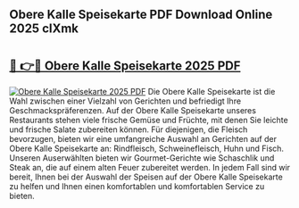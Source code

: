 ## Obere Kalle Speisekarte PDF Download Online 2025 cIXmk

# <h2><a href="http://gcd4px.nevu.top/?p=Obere+Kalle+Speisekarte">🔗 👉🔴 Obere Kalle Speisekarte 2025 PDF</a></h2>

[![Obere Kalle Speisekarte 2025 PDF](https://i.imgur.com/dBaPXMq.png)](http://gcd4px.nevu.top/?p=Obere+Kalle+Speisekarte)
Die Obere Kalle Speisekarte ist die Wahl zwischen einer Vielzahl von Gerichten und befriedigt Ihre Geschmackspräferenzen. Auf der Obere Kalle Speisekarte unseres Restaurants stehen viele frische Gemüse und Früchte, mit denen Sie leichte und frische Salate zubereiten können. Für diejenigen, die Fleisch bevorzugen, bieten wir eine umfangreiche Auswahl an Gerichten auf der Obere Kalle Speisekarte an: Rindfleisch, Schweinefleisch, Huhn und Fisch. Unseren Auserwählten bieten wir Gourmet-Gerichte wie Schaschlik und Steak an, die auf einem alten Feuer zubereitet werden. In jedem Fall sind wir bereit, Ihnen bei der Auswahl der Speisen auf der Obere Kalle Speisekarte zu helfen und Ihnen einen komfortablen und komfortablen Service zu bieten.
